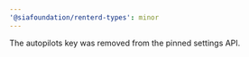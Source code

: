 ```yaml
---
'@siafoundation/renterd-types': minor
---
```


The autopilots key was removed from the pinned settings API.
